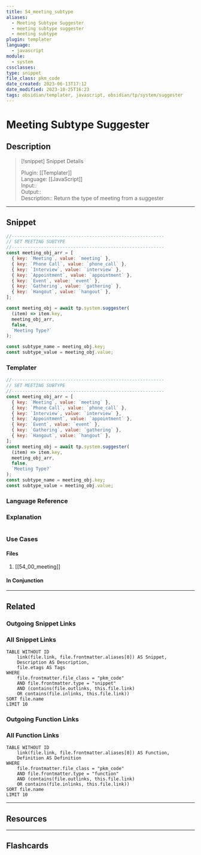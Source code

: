 ```yaml
---
title: 54_meeting_subtype
aliases:
  - Meeting Subtype Suggester
  - meeting subtype suggester
  - meeting subtype
plugin: templater
language:
  - javascript
module:
  - system
cssclasses:
type: snippet
file_class: pkm_code
date_created: 2023-06-13T17:12
date_modified: 2023-10-25T16:23
tags: obsidian/templater, javascript, obsidian/tp/system/suggester
---
```

# Meeting Subtype Suggester

## Description

> [!snippet] Snippet Details
>  
> Plugin: [[Templater]]  
> Language: [[JavaScript]]  
> Input::  
> Output::  
> Description:: Return the type of meeting from a suggester

---

## Snippet

<!-- Add the full code including explanatory comments  -->

```javascript
//---------------------------------------------------------  
// SET MEETING SUBTYPE
//---------------------------------------------------------  
const meeting_obj_arr = [
  { key: `Meeting`, value: `meeting` },
  { key: `Phone Call`, value: `phone_call` },
  { key: `Interview`, value: `interview` },
  { key: `Appointment`, value: `appointment` },
  { key: `Event`, value: `event` },
  { key: `Gathering`, value: `gathering` },
  { key: `Hangout`, value: `hangout` },
];

const meeting_obj = await tp.system.suggester(
  (item) => item.key,
  meeting_obj_arr,
  false,
  `Meeting Type?`
);

const subtype_name = meeting_obj.key;
const subtype_value = meeting_obj.value;
```

### Templater

<!-- Add the full code as it should appear in the template  -->  
<!-- Exclude explanatory comments  -->

```javascript
//---------------------------------------------------------  
// SET MEETING SUBTYPE
//---------------------------------------------------------  
const meeting_obj_arr = [
  { key: `Meeting`, value: `meeting` },
  { key: `Phone Call`, value: `phone_call` },
  { key: `Interview`, value: `interview` },
  { key: `Appointment`, value: `appointment` },
  { key: `Event`, value: `event` },
  { key: `Gathering`, value: `gathering` },
  { key: `Hangout`, value: `hangout` },
];
const meeting_obj = await tp.system.suggester(
  (item) => item.key,
  meeting_obj_arr,
  false,
  `Meeting Type?`
);
const subtype_name = meeting_obj.key;
const subtype_value = meeting_obj.value;
```

### Language Reference

<!-- Recreate the code with links to files  -->

### Explanation

```javascript

```

### Use Cases

#### Files

<!-- Files containing the snippet  -->

1. [[54_00_meeting]]

#### In Conjunction

<!-- Snippets used together with this snippet  -->

---

## Related

### Outgoing Snippet Links

<!-- Link related snippet here -->

### All Snippet Links

<!-- Query limit 10  -->

```dataview
TABLE WITHOUT ID
	link(file.link, file.frontmatter.aliases[0]) AS Snippet,
	Description AS Description,
	file.etags AS Tags
WHERE 
	file.frontmatter.file_class = "pkm_code"
	AND file.frontmatter.type = "snippet"
	AND (contains(file.outlinks, this.file.link)
	OR contains(file.inlinks, this.file.link))
SORT file.name
LIMIT 10
```

### Outgoing Function Links

<!-- Link related functions here -->

### All Function Links

<!-- Query limit 10  -->

```dataview
TABLE WITHOUT ID
	link(file.link, file.frontmatter.aliases[0]) AS Function,
	Definition AS Definition
WHERE 
	file.frontmatter.file_class = "pkm_code"
	AND file.frontmatter.type = "function"
	AND (contains(file.outlinks, this.file.link)
	OR contains(file.inlinks, this.file.link))
SORT file.name
LIMIT 10
```

---

## Resources

---

## Flashcards
